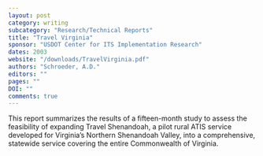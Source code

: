 ```yaml
---
layout: post
category: writing
subcategory: "Research/Technical Reports"
title: "Travel Virginia"
sponsor: "USDOT Center for ITS Implementation Research"
dates: 2003
website: "/downloads/TravelVirginia.pdf"
authors: "Schroeder, A.D."
editors: ""
pages: ""
DOI: ""
comments: true
---
```


This report summarizes the results of a fifteen-month study to assess the feasibility of expanding Travel Shenandoah, a pilot rural ATIS service developed for Virginia’s Northern Shenandoah Valley, into a comprehensive, statewide service covering the entire Commonwealth of Virginia.
